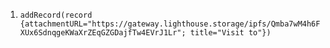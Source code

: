 1. ```addRecord(record {attachmentURL="https://gateway.lighthouse.storage/ipfs/Qmba7wM4h6FXUx6SdnqgeKWaXrZEqGZGDajfTw4EVrJ1Lr"; title="Visit to"})```